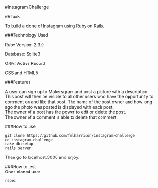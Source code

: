 #Instagram Challenge

##Task

To build a clone of Instagram using Ruby on Rails.

###Technology Used

Ruby Version: 2.3.0

Database: Sqlite3

ORM: Active Record

CSS and HTML5

###Features

A user can sign up to Makersgram and post a picture with a description. This post will then be visible to all other users who have the opportunity to comment on and like that post. The name of the post owner and how long ago the photo was posted is displayed with each post.  
The owner of a post has the power to edit or delete the post.  
The owner of a comment is able to delete that comment.

###How to use

```
git clone https://github.com/fmlharrison/instagram-challenge
cd instagram-challenge
rake db:setup
rails server
```
Then go to localhost:3000 and enjoy.

###How to test  
Once cloned use:
```
rspec
```
